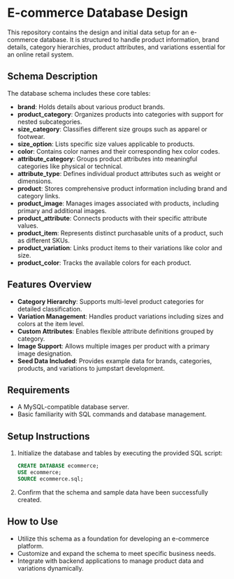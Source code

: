 # E-commerce Database Design

This repository contains the design and initial data setup for an e-commerce database. It is structured to handle product information, brand details, category hierarchies, product attributes, and variations essential for an online retail system.

## Schema Description

The database schema includes these core tables:

- **brand**: Holds details about various product brands.
- **product_category**: Organizes products into categories with support for nested subcategories.
- **size_category**: Classifies different size groups such as apparel or footwear.
- **size_option**: Lists specific size values applicable to products.
- **color**: Contains color names and their corresponding hex color codes.
- **attribute_category**: Groups product attributes into meaningful categories like physical or technical.
- **attribute_type**: Defines individual product attributes such as weight or dimensions.
- **product**: Stores comprehensive product information including brand and category links.
- **product_image**: Manages images associated with products, including primary and additional images.
- **product_attribute**: Connects products with their specific attribute values.
- **product_item**: Represents distinct purchasable units of a product, such as different SKUs.
- **product_variation**: Links product items to their variations like color and size.
- **product_color**: Tracks the available colors for each product.

## Features Overview

- **Category Hierarchy**: Supports multi-level product categories for detailed classification.
- **Variation Management**: Handles product variations including sizes and colors at the item level.
- **Custom Attributes**: Enables flexible attribute definitions grouped by category.
- **Image Support**: Allows multiple images per product with a primary image designation.
- **Seed Data Included**: Provides example data for brands, categories, products, and variations to jumpstart development.

## Requirements

- A MySQL-compatible database server.
- Basic familiarity with SQL commands and database management.

## Setup Instructions

1. Initialize the database and tables by executing the provided SQL script:

   ```sql
   CREATE DATABASE ecommerce;
   USE ecommerce;
   SOURCE ecommerce.sql;
   ```

2. Confirm that the schema and sample data have been successfully created.

## How to Use

- Utilize this schema as a foundation for developing an e-commerce platform.
- Customize and expand the schema to meet specific business needs.
- Integrate with backend applications to manage product data and variations dynamically.
